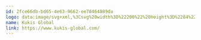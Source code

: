 ```yaml
---
id: 2fce66db-bd65-4e63-9662-ee78464889da
logo: data:image/svg+xml,%3Csvg%20width%3D%22200%22%20height%3D%2284%22%20viewBox%3D%220%200%20200%2084%22%20fill%3D%22none%22%20xmlns%3D%22http%3A%2F%2Fwww.w3.org%2F2000%2Fsvg%22%3E%0A%3Cpath%20fill-rule%3D%22evenodd%22%20clip-rule%3D%22evenodd%22%20d%3D%22M81.1877%2044.1301C80.4027%2044.7195%2079.5892%2045.3125%2078.7464%2045.9051C78.7464%2046.5811%2078.7464%2047.2603%2078.7497%2047.9362C78.7497%2048.2853%2078.7018%2048.5352%2078.362%2048.7596C75.6285%2050.5662%2072.9037%2052.3868%2070.1773%2054.2084L70.1771%2054.2085L70.1769%2054.2087L70.1767%2054.2088L70.1765%2054.2089L70.1763%2054.209L70.1761%2054.2092L70.1759%2054.2093L70.1757%2054.2094L70.1756%2054.2096L70.1754%2054.2097L70.1752%2054.2098C69.1891%2054.8686%2068.2029%2055.5276%2067.216%2056.1861C67.1309%2056.242%2067.0375%2056.2888%2066.9457%2056.3348L66.9454%2056.335L66.9454%2056.335L66.9454%2056.335L66.9452%2056.3351C66.8957%2056.3599%2066.8466%2056.3845%2066.7995%2056.4102C66.6366%2056.2674%2066.6498%2056.1107%2066.6621%2055.9656C66.6652%2055.9282%2066.6683%2055.8916%2066.6683%2055.8562V53.4241C65.8162%2053.8984%2064.9862%2054.347%2064.1757%2054.773V55.8208C64.1757%2055.8637%2064.1798%2055.9102%2064.1839%2055.9574C64.1973%2056.1112%2064.2115%2056.2735%2064.0891%2056.3493C63.9253%2056.4455%2063.7924%2056.3337%2063.6642%2056.2259C63.622%2056.1904%2063.5803%2056.1553%2063.5381%2056.1282L63.4141%2056.0456L63.4134%2056.0452C63.1665%2055.8808%2062.9198%2055.7166%2062.6731%2055.5547C61.8015%2055.997%2060.9527%2056.4168%2060.123%2056.8075C61.5324%2057.7495%2062.9389%2058.6945%2064.339%2059.6458C65.124%2060.1812%2065.7712%2060.1779%2066.5305%2059.6269C67.1623%2059.1634%2067.821%2058.7342%2068.4802%2058.3047L68.4802%2058.3047L68.4805%2058.3045C68.7871%2058.1047%2069.0938%2057.9049%2069.3979%2057.7016C70.3718%2057.0519%2071.3451%2056.4009%2072.3185%2055.7498C74.9408%2053.9956%2077.564%2052.2409%2080.204%2050.5121C80.9186%2050.0411%2081.2165%2049.5188%2081.2102%2048.6604C81.1973%2047.1482%2081.191%2045.639%2081.1877%2044.1301ZM80.5375%2033.5223C80.5224%2033.511%2080.5062%2033.5009%2080.4896%2033.4905C80.478%2033.4832%2080.4661%2033.4758%2080.4542%2033.4677C80.0899%2033.2429%2079.7147%2033.0248%2079.3415%2032.8077L79.3412%2032.8075L79.3411%2032.8075L79.3411%2032.8075L79.3409%2032.8074L79.1215%2032.6798C78.5735%2032.3562%2078.0351%2032.0293%2077.5419%2031.661C77.1131%2031.3416%2076.6671%2031.0418%2076.2212%2030.7421L76.0297%2030.6132C75.6099%2030.3346%2075.1935%2030.0527%2074.7928%2029.7482C74.7033%2029.6811%2074.6167%2029.6137%2074.5301%2029.5463C74.0914%2029.1972%2073.6396%2028.8449%2073.0886%2028.6717C72.9284%2028.3928%2072.6635%2028.2406%2072.401%2028.0898C72.317%2028.0415%2072.2332%2027.9933%2072.1532%2027.9412C71.3938%2027.436%2070.6297%2026.9366%2069.8657%2026.4373C68.8472%2025.7717%2067.8288%2025.1061%2066.822%2024.427C65.4731%2023.517%2065.364%2023.5008%2064.0283%2024.3595C63.8493%2024.4724%2063.6894%2024.6135%2063.5309%2024.7533L63.5309%2024.7533C63.3519%2024.9113%2063.1748%2025.0676%2062.9742%2025.1796C61.9163%2025.7727%2060.9201%2026.4583%2059.9242%2027.1437C59.2522%2027.6061%2058.5804%2028.0684%2057.89%2028.5021C56.4412%2029.4123%2055.0232%2030.3661%2053.6046%2031.3203C52.5915%2032.0017%2051.5782%2032.6833%2050.5531%2033.3494C49.9313%2033.753%2049.6464%2034.2111%2049.6527%2034.9641C49.6656%2038.203%2049.6722%2041.4389%2049.6593%2044.6745C49.6593%2045.2226%2049.656%2045.7739%2049.6527%2046.3216C49.6464%2047.1033%2049.6401%2047.8847%2049.6335%2048.6667C49.6272%2049.1407%2049.7843%2049.5413%2050.0308%2049.8841C50.2744%2050.2269%2050.6109%2050.5151%2050.9729%2050.7653C50.9985%2050.783%2051.0249%2050.8006%2051.0514%2050.8182C51.0778%2050.8358%2051.1042%2050.8534%2051.1299%2050.8711C51.5164%2051.124%2051.9085%2051.3711%2052.301%2051.6185L52.3011%2051.6185C52.8127%2051.9409%2053.3252%2052.2639%2053.8274%2052.6011C53.9765%2052.7012%2054.1245%2052.8001%2054.2727%2052.8992L54.5836%2053.1071C55.4324%2052.7515%2056.3232%2052.3638%2057.249%2051.9377C56.8068%2051.6462%2056.3649%2051.3517%2055.9226%2051.0535C55.6056%2050.8381%2055.1792%2050.5854%2054.7254%2050.3165L54.7254%2050.3165L54.7252%2050.3164C54.1061%2049.9495%2053.4361%2049.5525%2052.924%2049.1791C52.7637%2049.064%2052.6229%2048.952%2052.5009%2048.8429L52.4851%2048.8303C52.2672%2048.638%2052.1519%2048.4201%2052.1036%2048.1603C52.0811%2048.0453%2052.0719%2047.9237%2052.0719%2047.7888C52.0782%2046.671%2052.0811%2045.5528%2052.0811%2044.4346C52.0844%2043.906%2052.0844%2043.3748%2052.0844%2042.8433V42.8424C52.0844%2042.2719%2052.0841%2041.7017%2052.0837%2041.1317V41.131V41.1303V41.1296V41.1289V41.1283V41.1276V41.1269V41.1262V41.1255V41.1248V41.1241C52.083%2039.9874%2052.0822%2038.8517%2052.0844%2037.7161C52.0844%2037.6666%2052.0779%2037.6129%2052.0712%2037.5582L52.0712%2037.5581L52.0712%2037.5581V37.5581C52.051%2037.3935%2052.0298%2037.2203%2052.1836%2037.1268C52.354%2037.0236%2052.4829%2037.1375%2052.6068%2037.247C52.6485%2037.2838%2052.6897%2037.3202%2052.7316%2037.3476L53.069%2037.5714L53.0695%2037.5717L53.07%2037.572L53.0705%2037.5724L53.0709%2037.5727L53.0714%2037.573L53.0719%2037.5733L53.0723%2037.5736L53.0728%2037.5739L53.0733%2037.5742L53.0737%2037.5745C54.1963%2038.3192%2055.3188%2039.0639%2056.4386%2039.8114C56.6283%2039.9368%2056.8172%2040.0631%2057.0062%2040.1894L57.007%2040.1899C57.2037%2040.3214%2057.4005%2040.4529%2057.5981%2040.5835C57.965%2040.8286%2058.332%2041.0729%2058.6989%2041.3172C59.0657%2041.5614%2059.4326%2041.8057%2059.7995%2042.0507C59.8621%2042.0907%2059.9316%2042.1195%2060.0027%2042.1489C60.0404%2042.1646%2060.0786%2042.1804%2060.1164%2042.1982C60.1394%2042.2142%2060.1615%2042.2307%2060.1833%2042.247C60.2226%2042.2762%2060.261%2042.3049%2060.3022%2042.3297C60.3101%2042.336%2060.3188%2042.3415%2060.3274%2042.3469C60.3364%2042.3526%2060.3454%2042.3582%2060.3534%2042.3647C60.6097%2042.5413%2060.8645%2042.7194%2061.1197%2042.8977L61.1206%2042.8983L61.1215%2042.8989C61.2455%2042.9856%2061.3697%2043.0724%2061.4941%2043.159C62.2371%2043.6753%2062.9809%2044.1877%2063.7335%2044.6877C64.0442%2044.8927%2064.1883%2045.0913%2064.1883%2045.4728L64.1875%2045.745C64.1847%2046.6442%2064.182%2047.5434%2064.182%2048.4426C64.9925%2047.9971%2065.8192%2047.5327%2066.6584%2047.0455C66.6584%2046.5777%2066.6554%2046.11%2066.6521%2045.639C66.6521%2045.165%2066.7866%2044.8768%2067.1935%2044.6074C70.0114%2042.752%2072.8126%2040.8794%2075.615%2039.0061L75.6155%2039.0058L76.1642%2038.639C76.6209%2038.3346%2077.0745%2038.0253%2077.529%2037.7153C77.8973%2037.4642%2078.2661%2037.2127%2078.6376%2036.9632C78.7807%2037.1113%2078.7659%2037.2766%2078.7516%2037.4368V37.4369V37.4369V37.437V37.437V37.4371V37.4371V37.4372V37.4373V37.4373C78.7473%2037.4849%2078.7431%2037.5321%2078.7431%2037.5783C78.7431%2037.7385%2078.7434%2037.8987%2078.7438%2038.0589C78.7445%2038.3793%2078.7453%2038.6997%2078.7431%2039.0201C79.6051%2038.357%2080.4222%2037.6999%2081.191%2037.0527C81.1927%2036.6762%2081.1936%2036.3004%2081.1944%2035.9251V35.924V35.9228V35.9216V35.9204V35.9192V35.918V35.9169V35.9157V35.9145V35.9133V35.9121L81.1944%2035.9075C81.1951%2035.5672%2081.1959%2035.2273%2081.1973%2034.8874C81.1973%2034.2944%2081.0178%2033.8555%2080.5375%2033.5223ZM88.8641%2035.5503C91.0813%2032.9265%2091.754%2030.8954%2090.9723%2029.2966C90.5558%2028.4412%2089.8091%2027.8997%2088.7167%2027.6657C86.9612%2027.2526%2084.273%2027.669%2080.531%2028.9089C79.5506%2029.2325%2078.5253%2029.6106%2077.4587%2030.0304C77.7436%2030.2224%2078.0288%2030.4244%2078.3078%2030.6326C78.7623%2030.9754%2079.2816%2031.2861%2079.7718%2031.5776L79.9896%2031.7025C80.0607%2031.7441%2080.1322%2031.7856%2080.2037%2031.8272L80.2042%2031.8275L80.2047%2031.8278L80.2051%2031.828C80.3652%2031.921%2080.5258%2032.0144%2080.6847%2032.1094C84.2251%2030.8696%2086.7143%2030.4115%2087.9317%2030.5526C87.9637%2030.5556%2087.9958%2030.5589%2088.0246%2030.5652L88.0452%2030.5694L88.064%2030.5731C88.0771%2030.5756%2088.0902%2030.5782%2088.1049%2030.5814C88.2457%2030.6134%2088.3643%2030.6551%2088.4572%2030.7093C88.4189%2031.2223%2087.9221%2032.0903%2086.9675%2033.2372C86.5702%2033.0739%2086.1408%2033.0002%2085.6986%2033.0419C84.0647%2033.186%2082.8699%2034.7785%2083.0302%2036.6014C83.046%2036.768%2083.0748%2036.9313%2083.1135%2037.0916L83.0296%2037.165C82.8475%2037.3245%2082.6609%2037.4879%2082.4693%2037.6489V37.6522L82.0177%2038.0333L81.9338%2038.1034L81.9333%2038.1037L81.9328%2038.1042L81.9322%2038.1047C81.7642%2038.245%2081.5936%2038.3874%2081.4185%2038.5301C81.2198%2038.6967%2081.0149%2038.8629%2080.8034%2039.0298C80.3932%2039.3597%2079.9671%2039.6959%2079.5252%2040.0357L78.9963%2040.4425C78.8388%2040.5637%2078.6763%2040.6849%2078.5123%2040.8072C78.4464%2040.8563%2078.3803%2040.9056%2078.3141%2040.9552L78.315%2040.9562C78.3177%2040.9592%2078.3204%2040.9621%2078.3204%2040.9648L78.33%2040.9744C78.1763%2041.0897%2078.0193%2041.2051%2077.859%2041.3204L77.7919%2041.3687C77.7497%2041.399%2077.7079%2041.4294%2077.6661%2041.4598L77.6658%2041.4601C77.5933%2041.5127%2077.5207%2041.5655%2077.4458%2041.6183C74.7962%2043.5377%2071.6694%2045.5943%2068.0523%2047.7183C68.041%2047.7248%2068.0301%2047.7314%2068.0193%2047.7378C67.9929%2047.7536%2067.9674%2047.7688%2067.9403%2047.7824L67.3027%2048.1539C66.4985%2048.6216%2065.6784%2049.0834%2064.8005%2049.567L64.3136%2049.8327C63.836%2050.0925%2063.365%2050.3454%2062.9006%2050.589C61.8528%2051.1403%2060.8437%2051.6526%2059.8666%2052.127C59.6521%2052.2324%2059.434%2052.3385%2059.2227%2052.4373C57.5053%2053.261%2055.9068%2053.9657%2054.4425%2054.5554C48.5349%2056.9485%2044.7513%2057.5603%2043.7997%2056.9934C43.8797%2056.0226%2045.6226%2053.7512%2049.0601%2050.7235L49.0525%2050.7139C49.0296%2050.6851%2049.0067%2050.6562%2048.9864%2050.6276C48.557%2050.0317%2048.3425%2049.362%2048.3521%2048.6507L48.3617%2047.3818C47.7753%2047.8756%2047.2147%2048.3655%2046.6862%2048.8461C44.2545%2051.06%2042.614%2052.9374%2041.7298%2054.5455C40.8777%2056.1026%2040.7369%2057.4036%2041.278%2058.5023C42.377%2060.7321%2045.6675%2060.8508%2051.6297%2058.8709C54.196%2058.0187%2056.7302%2056.9776%2059.2128%2055.8177C59.5268%2055.6703%2059.8408%2055.5229%2060.1515%2055.3721C60.1932%2055.3533%2060.2348%2055.3338%2060.2765%2055.3117C60.5363%2055.1877%2060.7927%2055.0612%2061.0493%2054.9346L61.0777%2054.9206C61.3523%2054.7846%2061.6359%2054.6417%2061.9328%2054.4921L61.9339%2054.4915L61.9347%2054.4911L62.0931%2054.4113L62.3879%2054.2606C62.5578%2054.174%2062.7244%2054.0877%2062.8943%2053.9978C63.3267%2053.7733%2063.759%2053.5463%2064.1917%2053.3156C64.6019%2053.0974%2065.0117%2052.8733%2065.4252%2052.6459C65.6335%2052.5335%2065.8384%2052.4215%2066.0433%2052.3031L66.8221%2051.8705C67.4114%2051.5403%2067.9978%2051.2041%2068.5808%2050.8676C68.8436%2050.7172%2069.1031%2050.5665%2069.3626%2050.4128C72.227%2048.7307%2074.9565%2046.9845%2077.465%2045.2386L78.0097%2044.8575C78.8106%2044.2936%2079.621%2043.7039%2080.4189%2043.105L80.8067%2042.8135C82.3251%2041.6632%2083.722%2040.5225%2084.9747%2039.4205C85.3816%2039.5934%2085.8235%2039.6767%2086.2849%2039.6351C87.9191%2039.4909%2089.114%2037.8954%2088.9507%2036.0759C88.9345%2035.8934%2088.9024%2035.7202%2088.8641%2035.5503ZM97.0362%2047.954C97.9042%2047.954%2098.8921%2048.301%2099.5602%2048.9552L100.495%2047.994C99.5334%2047.046%2098.2783%2046.5786%2097.0362%2046.5786C93.8446%2046.5786%2092.1218%2048.8752%2092.1218%2051.5727C92.1218%2054.0566%2093.6043%2056.34%2097.0362%2056.34C98.6119%2056.34%2099.7737%2055.7391%20100.708%2054.7111V50.8782H96.7156V52.2136H99.3195V54.1098C98.5719%2054.7375%2097.8374%2054.9382%2097.0362%2054.9382C94.6058%2054.9382%2093.5907%2053.2819%2093.5907%2051.5727C93.5775%2049.5961%2094.8461%2047.954%2097.0362%2047.954ZM153.678%2034.3846C151.727%2034.1089%20151.002%2033.7361%20151.002%2033.0095C151.002%2031.9194%20152.336%2031.5324%20153.472%2031.5324C154.666%2031.5486%20155.72%2032.0126%20156.222%2032.7438L156.453%2033.0796L158.64%2031.6137L158.426%2031.2752C157.456%2029.7296%20155.82%2028.9783%20153.424%2028.9783C151.671%2028.9783%20150.131%2029.5164%20149.2%2030.4545C148.528%2031.1304%20148.191%2031.9793%20148.198%2032.9742C148.198%2036.3106%20151.573%2036.7717%20153.387%2037.0196C155.374%2037.2834%20156.221%2037.7742%20156.221%2038.6614C156.221%2040.1973%20154.121%2040.317%20153.478%2040.317C152.565%2040.317%20150.892%2040.077%20149.947%2038.4703L149.725%2038.0942L147.551%2039.5436L147.731%2039.8741C148.86%2041.9551%20150.68%2042.9249%20153.46%2042.9249C156.145%2042.9249%20159.022%2041.8054%20159.042%2038.6614C159.042%2035.5487%20156.33%2034.7524%20153.678%2034.3846ZM116.556%2039.5117C117.141%2038.9564%20117.451%2038.1073%20117.451%2037.0565V29.3524H120.254V37.0565C120.254%2038.8635%20119.687%2040.3658%20118.615%2041.4004C117.624%2042.356%20116.223%2042.8752%20114.648%2042.8752C114.562%2042.8752%20114.476%2042.8739%20114.39%2042.8706C111.02%2042.7847%20108.839%2040.502%20108.839%2037.0565V29.3524H111.643V37.0565C111.643%2038.9644%20112.681%2040.1437%20114.42%2040.2105C115.286%2040.2554%20116.024%2040.0145%20116.556%2039.5117ZM119.24%2054.9782C121.564%2054.9782%20122.539%2053.3354%20122.539%2051.5459C122.539%2049.8231%20121.551%2048.034%20119.267%2047.994C117.104%2047.994%20115.942%2049.5028%20115.942%2051.5459C115.969%2053.2019%20116.93%2054.9782%20119.24%2054.9782ZM124.021%2051.5194C124.021%2054.0434%20122.485%2056.3535%20119.24%2056.3535C115.996%2056.3535%20114.46%2053.9899%20114.46%2051.5327C114.46%2048.6884%20116.449%2046.6318%20119.267%2046.6318C122.458%2046.645%20124.021%2048.9951%20124.021%2051.5194ZM141.938%2052.828L143.914%2048.3813L145.891%2052.828H141.938ZM141.377%2054.1901H146.438L147.333%2056.1532H148.922L144.729%2046.8053H143.1L138.907%2056.1532H140.496L141.377%2054.1901ZM154.115%2046.8054V54.7644H159.042V56.153H152.619V46.8054H154.115ZM132.485%2054.7644H129.681V52.0133H132.498C133.353%2052.0133%20134.462%2052.4675%20134.462%2053.469C134.462%2054.497%20133.313%2054.7644%20132.485%2054.7644ZM132.498%2050.678H129.681V48.154H132.485C133.607%2048.154%20134.181%2048.8488%20134.181%2049.5026C134.181%2050.2374%20133.621%2050.678%20132.498%2050.678ZM135.664%2049.4761C135.664%2047.6199%20134.261%2046.8054%20132.485%2046.8054H128.199V56.153H132.485C134.328%2056.153%20135.957%2055.5256%20135.957%2053.4822C135.957%2052.7742%20135.49%2051.6659%20134.369%2051.3324C135.25%2050.9718%20135.664%2050.2641%20135.664%2049.4761ZM106.515%2046.8054V54.7644H111.443V56.153H105.02V46.8054H106.515ZM143.177%2042.6394H140.373V29.335H143.177V42.6394ZM135.994%2029.9843V29.3348H132.926L128.435%2034.0938V29.3348H125.614V42.6392H128.435V37.5506L133.412%2042.6392H136.493V41.9335L130.434%2035.77L135.994%2029.9843ZM104.621%2029.3348V29.9843L99.0604%2035.77L105.12%2041.9335V42.6392H102.038L97.0617%2037.5512V42.6392H94.2402V29.3348H97.0617V34.0938L101.553%2029.3348H104.621Z%22%20fill%3D%22%237A8AA0%22%2F%3E%0A%3C%2Fsvg%3E%0A
name: Kukis Global
link: https://www.kukis-global.com/
---
```

